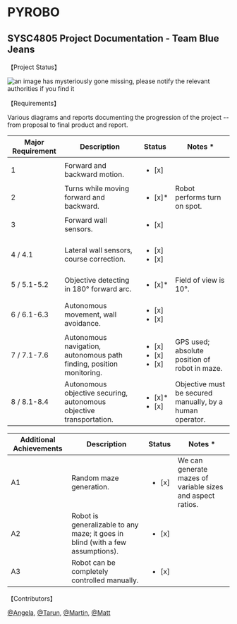 # PYROBO
## SYSC4805 Project Documentation - Team Blue Jeans

【Project Status】

![an image has mysteriously gone missing, please notify the relevant authorities if you find it](https://github.com/SYSC4805-Winter-2021/project-blue-jeans/blob/master/documentation/component-diagram.png)


【Requirements】

Various diagrams and reports documenting the progression of the project -- from 
proposal to final product and report.

| Major Requirement    | Description | Status | Notes * | 
|----------------|--------|---------------|-----------|
| 1 | Forward and backward motion. | <ul><li>[x]</li></ul> |
| 2 | Turns while moving forward and backward. | <ul><li>[x]*</li></ul> | Robot performs turn on spot.
| 3 | Forward wall sensors. | <ul><li>[x]</li></ul> |
| 4 / 4.1| Lateral wall sensors, course correction. | <ul><li>[x]</li><li>[x]</li></ul> |
| 5 / 5.1-5.2| Objective detecting in 180&deg; forward arc.| <ul><li>[x]*</li></ul> | Field of view is 10&deg;.
| 6 / 6.1-6.3| Autonomous movement, wall avoidance. | <ul><li>[x]</li><li>[x]</li></ul> | 
| 7 / 7.1-7.6| Autonomous navigation, autonomous path finding, position monitoring. | <ul><li>[x]</li><li>[x]</li><li>[x]</li></ul> | GPS used; absolute position of robot in maze.
| 8 / 8.1-8.4 | Autonomous objective securing, autonomous objective transportation. | <ul><li>[x]*</li><li>[x]</li></ul> | Objective must be secured manually, by a human operator.

| Additional Achievements | Description | Status | Notes * |
|-----------|-----------|----------|-------|
|  A1  | Random maze generation. | <ul><li>[x]</li></ul> | We can generate mazes of variable sizes and aspect ratios.
|  A2  | Robot is generalizable to any maze; it goes in blind (with a few assumptions). | <ul><li>[x]</li></ul> |  |
|  A3  | Robot can be completely controlled manually. | <ul><li>[x]</li></ul> |  |

【Contributors】

[@Angela](https://github.com/angiebyun),
[@Tarun](https://github.com/TarunAK),
[@Martin](https://github.com/martinklamrowski),
[@Matt](https://github.com/mwesleyjames)